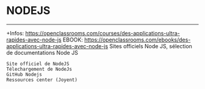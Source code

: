 # NODEJS  
-----------------------------
+Infos: https://openclassrooms.com/courses/des-applications-ultra-rapides-avec-node-js
EBOOK: https://openclassrooms.com/ebooks/des-applications-ultra-rapides-avec-node-js
 Sites officiels Node JS, sélection de documentations Node JS

    Site officiel de NodeJS
    Télechargement de NodeJs
    GitHub Nodejs
    Ressources center (Joyent)
